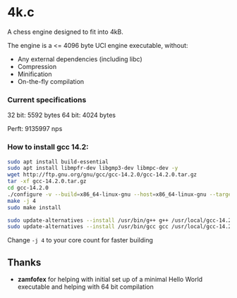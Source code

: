# 4k.c
A chess engine designed to fit into 4kB.

The engine is a <= 4096 byte UCI engine executable, without:
* Any external dependencies (including libc)
* Compression
* Minification
* On-the-fly compilation

### Current specifications
32 bit: 5592 bytes
64 bit: 4024 bytes

Perft: 9135997 nps

### How to install gcc 14.2:
```bash
sudo apt install build-essential
sudo apt install libmpfr-dev libgmp3-dev libmpc-dev -y
wget http://ftp.gnu.org/gnu/gcc/gcc-14.2.0/gcc-14.2.0.tar.gz
tar -xf gcc-14.2.0.tar.gz
cd gcc-14.2.0
./configure -v --build=x86_64-linux-gnu --host=x86_64-linux-gnu --target=x86_64-linux-gnu --prefix=/usr/local/gcc-14.2.0 --enable-checking=release --enable-languages=c,c++ --disable-multilib --program-suffix=-14.2.0
make -j 4
sudo make install

sudo update-alternatives --install /usr/bin/g++ g++ /usr/local/gcc-14.2.0/bin/g++-14.2.0 14
sudo update-alternatives --install /usr/bin/gcc gcc /usr/local/gcc-14.2.0/bin/gcc-14.2.0 14
```

Change `-j 4` to your core count for faster building

## Thanks
* **zamfofex** for helping with initial set up of a minimal Hello World executable and helping with 64 bit compilation

